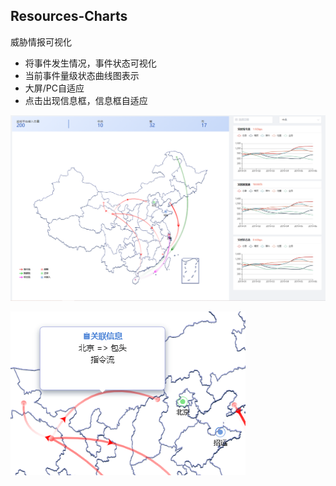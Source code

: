 ## Resources-Charts

威胁情报可视化

- 将事件发生情况，事件状态可视化
- 当前事件量级状态曲线图表示
- 大屏/PC自适应
- 点击出现信息框，信息框自适应

![](https://raw.githubusercontent.com/LittleWhitechun/PicsBed/master/202207250925928.png?token=AHJN25TA23FEUGEI7KMAMYLC3XYUK)

![image-20220725092533214](https://raw.githubusercontent.com/LittleWhitechun/PicsBed/master/202207250925249.png?token=AHJN25TRRQWXSPHJUB2FT4LC3XYUU)